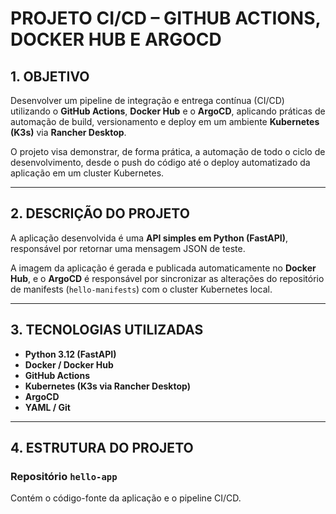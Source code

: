 # PROJETO CI/CD – GITHUB ACTIONS, DOCKER HUB E ARGOCD

## 1. OBJETIVO
Desenvolver um pipeline de integração e entrega contínua (CI/CD) utilizando o **GitHub Actions**, **Docker Hub** e o **ArgoCD**, aplicando práticas de automação de build, versionamento e deploy em um ambiente **Kubernetes (K3s)** via **Rancher Desktop**.

O projeto visa demonstrar, de forma prática, a automação de todo o ciclo de desenvolvimento, desde o push do código até o deploy automatizado da aplicação em um cluster Kubernetes.

---

## 2. DESCRIÇÃO DO PROJETO
A aplicação desenvolvida é uma **API simples em Python (FastAPI)**, responsável por retornar uma mensagem JSON de teste.

A imagem da aplicação é gerada e publicada automaticamente no **Docker Hub**, e o **ArgoCD** é responsável por sincronizar as alterações do repositório de manifests (`hello-manifests`) com o cluster Kubernetes local.

---

## 3. TECNOLOGIAS UTILIZADAS
- **Python 3.12 (FastAPI)**
- **Docker / Docker Hub**
- **GitHub Actions**
- **Kubernetes (K3s via Rancher Desktop)**
- **ArgoCD**
- **YAML / Git**

---

## 4. ESTRUTURA DO PROJETO

### Repositório `hello-app`
Contém o código-fonte da aplicação e o pipeline CI/CD.
